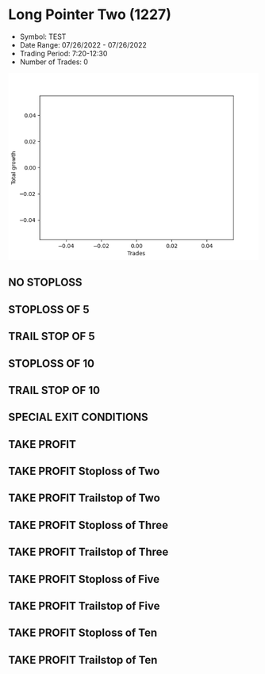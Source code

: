 # Long Pointer Two (1227) 
- Symbol: TEST
- Date Range: 07/26/2022 - 07/26/2022
- Trading Period: 7:20-12:30
- Number of Trades: 0

![Plot](LongPointerTwo(1227)TEST.png)
## NO STOPLOSS









## STOPLOSS OF 5









## TRAIL STOP OF 5









## STOPLOSS OF 10









## TRAIL STOP OF 10









## SPECIAL EXIT CONDITIONS 


## TAKE PROFIT






## TAKE PROFIT Stoploss of Two






## TAKE PROFIT Trailstop of Two






## TAKE PROFIT Stoploss of Three






## TAKE PROFIT Trailstop of Three






## TAKE PROFIT Stoploss of Five






## TAKE PROFIT Trailstop of Five






## TAKE PROFIT Stoploss of Ten






## TAKE PROFIT Trailstop of Ten




